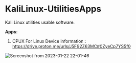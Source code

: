 # KaliLinux-UtilitiesApps
Kali Linux utilities usable software.

<b>Apps:</b>

1. CPUX For Linux Device information : https://drive.proton.me/urls/J5F92Z63MC#0ZyeCp7YS5f0


![Screenshot from 2023-01-22 22-01-46](https://user-images.githubusercontent.com/120317751/213927542-f777f2d2-45a0-482b-99e4-01d8eb775f23.png)




